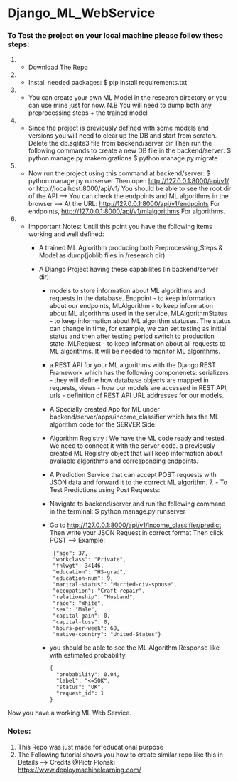 # Django_ML_WebService



### To Test the project on your local machine please follow these steps:
  1. - Download The Repo
  2. - Install needed packages:
        $ pip install requirements.txt 
  3. - You can create your own ML Model in the research directory or you can use mine just for now.
      N.B  You will need to dump both any preprocessing steps + the trained model
  4. - Since the project is previously defined with some models and versions you will need to clear up the DB and start from scratch.
        Delete the db.sqlite3 file from backend/server dir
        Then run the following commands to create a new DB file in the backend/server:
          $ python manage.py makemigrations
          $ python manage.py migrate
  5. - Now run the project using this command at backend/server:
          $ python manage.py runserver
      Then open http://127.0.0.1:8000/api/v1/ or http://localhost:8000/api/v1/ 
      You should be able to see the root dir of the API --> 
      You can check the endpoints and ML algorithms in the browser --> At the URL: 
      http://127.0.0.1:8000/api/v1/endpoints For endpoints, 
      http://127.0.0.1:8000/api/v1/mlalgorithms For algorithms.
  6. - Impportant Notes: Untill this point you have the following items working and well defined:
        - A trained ML Aglorithm producing both Preprocessing_Steps & Model as dump(joblib files in /research dir)
        - A Django Project having these capabilites (in backend/server dir):
        
            - models to store information about ML algorithms and requests in the database.
                  Endpoint - to keep information about our endpoints,
                  MLAlgorithm - to keep information about ML algorithms used in the service,
                  MLAlgorithmStatus - to keep information about ML algorithm statuses. The status can change in time, for example, we                                         can set testing as initial status and then after testing period switch to production state.
                  MLRequest - to keep information about all requests to ML algorithms. It will be needed to monitor ML algorithms.
                  
            - a REST API for your ML algorithms with the Django REST Framework which has the following componenets:
                serializers - they will define how database objects are mapped in requests,
                views - how our models are accessed in REST API,
                urls - definition of REST API URL addresses for our models.
                
            - A Specially created App for ML under backend/server/apps/income_classifier which has the ML algorithm code for the SERVER               Side.
            
            - Algorithm Registry : We have the ML code ready and tested. We need to connect it with the server code. 
              a previously created ML Registry object that will keep information about available algorithms and corresponding endpoints.
             
             - A Prediction Service that can accept POST requests with JSON data and forward it to the correct ML algorithm.
    7. - To Test Predictions using Post Requests:         
             - Navigate to backend/server and run the following command in the terminal:
                $ python manage.py runserver
             - Go to http://127.0.0.1:8000/api/v1/income_classifier/predict 
                Then write your JSON Request in correct format Then click POST --> Example:
               

               
                    {"age": 37,
                    "workclass": "Private",
                    "fnlwgt": 34146,
                    "education": "HS-grad",
                    "education-num": 9,
                    "marital-status": "Married-civ-spouse",
                    "occupation": "Craft-repair",
                    "relationship": "Husband",
                    "race": "White",
                    "sex": "Male",
                    "capital-gain": 0,
                    "capital-loss": 0,
                    "hours-per-week": 68,
                    "native-country": "United-States"}
                    

                
          - you should be able to see the ML Algorithm Response like with estimated probability.
                
                {
                  "probability": 0.04,
                  "label": "<=50K",
                  "status": "OK",
                  "request_id": 1
                }
                
 Now you have a working ML Web Service.
 
 
### Notes:
  1. This Repo was just made for educational purpose
  2. The Following tutorial shows you how to create similar repo like this in Details --> Credits @Piotr Płoński
      https://www.deploymachinelearning.com/
